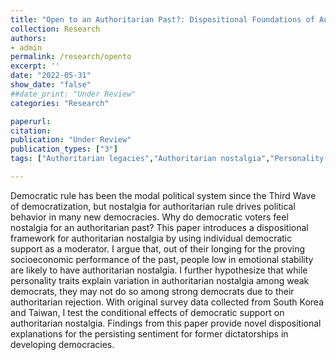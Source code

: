 ```yaml
---
title: "Open to an Authoritarian Past?: Dispositional Foundations of Authoritarian Nostalgia"
collection: Research
authors: 
- admin
permalink: /research/opento
excerpt: ''
date: "2022-05-31"
show_date: "false"
##date_print: "Under Review"
categories: "Research"

paperurl: 
citation:
publication: "Under Review"
publication_types: ["3"]
tags: ["Authoritarian legacies","Authoritarian nostalgia","Personality traits"]

---
```


Democratic rule has been the modal political system since the Third Wave of democratization, but nostalgia for authoritarian rule drives political behavior in many new democracies. Why do democratic voters feel nostalgia for an authoritarian past? This paper introduces a dispositional framework for authoritarian nostalgia by using individual democratic support as a moderator. I argue that, out of their longing for the proving socioeconomic performance of the past, people low in emotional stability are likely to have authoritarian nostalgia. I further hypothesize that while personality traits explain variation in authoritarian nostalgia among weak democrats, they may not do so among strong democrats due to their authoritarian rejection. With original survey data collected from South Korea and Taiwan, I test the conditional effects of democratic support on authoritarian nostalgia. Findings from this paper provide novel dispositional explanations for the persisting sentiment for former dictatorships in developing democracies.

